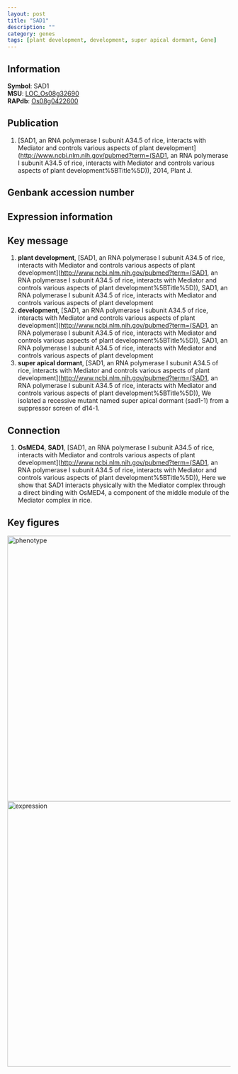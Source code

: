 ```yaml
---
layout: post
title: "SAD1"
description: ""
category: genes
tags: [plant development, development, super apical dormant, Gene]
---
```


## Information
__Symbol__: SAD1  
__MSU__: [LOC_Os08g32690](http://rice.plantbiology.msu.edu/cgi-bin/ORF_infopage.cgi?orf=LOC_Os08g32690)  
__RAPdb__: [Os08g0422600](http://rapdb.dna.affrc.go.jp/viewer/gbrowse_details/irgsp1?name=Os08g0422600)  

## Publication
1. [SAD1, an RNA polymerase I subunit A34.5 of rice, interacts with Mediator and controls various aspects of plant development](http://www.ncbi.nlm.nih.gov/pubmed?term=(SAD1, an RNA polymerase I subunit A34.5 of rice, interacts with Mediator and controls various aspects of plant development%5BTitle%5D)), 2014, Plant J.

## Genbank accession number

## Expression information

## Key message
1. __plant development__, [SAD1, an RNA polymerase I subunit A34.5 of rice, interacts with Mediator and controls various aspects of plant development](http://www.ncbi.nlm.nih.gov/pubmed?term=(SAD1, an RNA polymerase I subunit A34.5 of rice, interacts with Mediator and controls various aspects of plant development%5BTitle%5D)), SAD1, an RNA polymerase I subunit A34.5 of rice, interacts with Mediator and controls various aspects of plant development
2. __development__, [SAD1, an RNA polymerase I subunit A34.5 of rice, interacts with Mediator and controls various aspects of plant development](http://www.ncbi.nlm.nih.gov/pubmed?term=(SAD1, an RNA polymerase I subunit A34.5 of rice, interacts with Mediator and controls various aspects of plant development%5BTitle%5D)), SAD1, an RNA polymerase I subunit A34.5 of rice, interacts with Mediator and controls various aspects of plant development
3. __super apical dormant__, [SAD1, an RNA polymerase I subunit A34.5 of rice, interacts with Mediator and controls various aspects of plant development](http://www.ncbi.nlm.nih.gov/pubmed?term=(SAD1, an RNA polymerase I subunit A34.5 of rice, interacts with Mediator and controls various aspects of plant development%5BTitle%5D)), We isolated a recessive mutant named super apical dormant (sad1-1) from a suppressor screen of d14-1.

## Connection
1. __OsMED4__, __SAD1__, [SAD1, an RNA polymerase I subunit A34.5 of rice, interacts with Mediator and controls various aspects of plant development](http://www.ncbi.nlm.nih.gov/pubmed?term=(SAD1, an RNA polymerase I subunit A34.5 of rice, interacts with Mediator and controls various aspects of plant development%5BTitle%5D)), Here we show that SAD1 interacts physically with the Mediator complex through a direct binding with OsMED4, a component of the middle module of the Mediator complex in rice. 

## Key figures
<img src="http://ricencode.github.io/images/SAD1.pheno.png" alt="phenotype"  style="width: 600px;"/>

<img src="http://ricencode.github.io/images/SAD1.exp.png" alt="expression"  style="width: 600px;"/>


